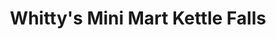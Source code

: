 ---
title: "Whitty's Mini Mart Kettle Falls"
url: /kettle-falls/whittys-mini-mart-kettle-falls/
shop: convenience
---